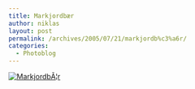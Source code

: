 ```yaml
---
title: Markjordbær
author: niklas
layout: post
permalink: /archives/2005/07/21/markjordb%c3%a6r/
categories:
  - Photoblog
---
```

<a rel="lightbox[photoblog]" href="/photoblog/makrjodbaer.jpg"><img src="/photoblog/makrjodbaer.sized.jpg" alt="MarkjordbÃ¦r" title="MarkjordbÃ¦r" /></a>